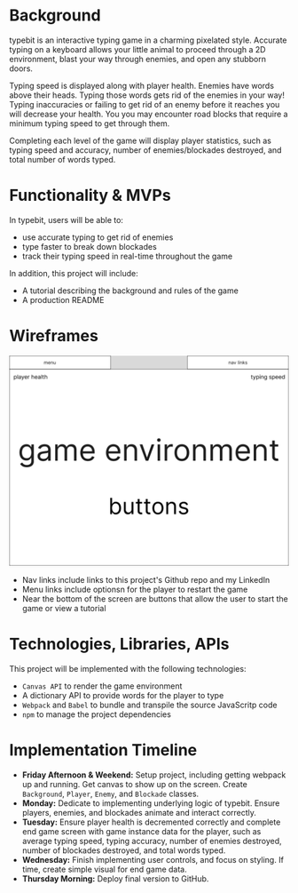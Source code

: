 # Background
typebit is an interactive typing game in a charming pixelated style. Accurate typing on a keyboard allows your little animal to proceed through a 2D environment, blast your way through enemies, and open any stubborn doors.

Typing speed is displayed along with player health. Enemies have words above their heads. Typing those words gets rid of the enemies in your way! Typing inaccuracies or failing to get rid of an enemy before it reaches you will decrease your health. You you may encounter road blocks that require a minimum typing speed to get through them.

Completing each level of the game will display player statistics, such as typing speed and accuracy, number of enemies/blockades destroyed, and total number of words typed.

# Functionality & MVPs
In typebit, users will be able to:

* use accurate typing to get rid of enemies
* type faster to break down blockades
* track their typing speed in real-time throughout the game

In addition, this project will include:
* A tutorial describing the background and rules of the game
* A production README

# Wireframes
![typebit wireframe](docs/wireframe.png)

* Nav links include links to this project's Github repo and my LinkedIn
* Menu links include optionsn for the player to restart the game
* Near the bottom of the screen are buttons that allow the user to start the game or view a tutorial

# Technologies, Libraries, APIs
This project will be implemented with the following technologies:
* `Canvas API` to render the game environment
* A dictionary API to provide words for the player to type
* `Webpack` and `Babel` to bundle and transpile the source JavaScritp code
* `npm` to manage the project dependencies

# Implementation Timeline
* **Friday Afternoon & Weekend:** Setup project, including getting webpack up and running. Get canvas to show up on the screen. Create `Background`, `Player`, `Enemy`, and `Blockade` classes.
* **Monday:** Dedicate to implementing underlying logic of typebit. Ensure players, enemies, and blockades animate and interact correctly.
* **Tuesday:** Ensure player health is decremented correctly and complete end game screen with game instance data for the player, such as average typing speed, typing accuracy, number of enemies destroyed, number of blockades destroyed, and total words typed.
* **Wednesday:** Finish implementing user controls, and focus on styling. If time, create simple visual for end game data.
* **Thursday Morning:** Deploy final version to GitHub.